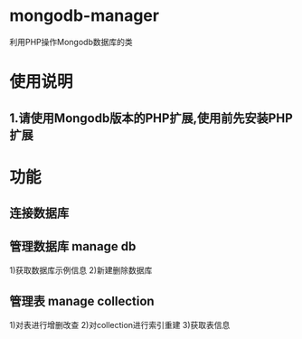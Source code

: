 # mongodb-manager
利用PHP操作Mongodb数据库的类
# 使用说明
## 1.请使用Mongodb版本的PHP扩展,使用前先安装PHP扩展
# 功能
## 连接数据库
## 管理数据库 manage db
1)获取数据库示例信息
2)新建删除数据库
## 管理表 manage collection
1)对表进行增删改查
2)对collection进行索引重建
3)获取表信息
